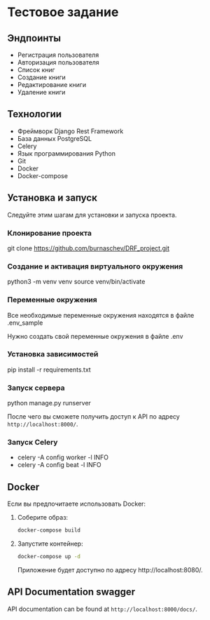 # Тестовое задание 


## Эндпоинты

- Регистрация пользователя
- Авторизация пользователя
- Список книг
- Создание книги
- Редактирование книги
- Удаление книги


## Технологии

- Фреймворк Django Rest Framework
- База данных PostgreSQL
- Celery
- Язык программирования Python
- Git
- Docker
- Docker-compose

## Установка и запуск 

Следуйте этим шагам для установки и запуска проекта.

### Клонирование проекта

git clone https://github.com/burnaschev/DRF_project.git


### Создание и активация виртуального окружения

python3 -m venv venv
source venv/bin/activate

### Переменные окружения

Все необходимые переменные окружения находятся в файле .env_sample

Нужно создать свой переменные окружения в файле .env

### Установка зависимостей

pip install -r requirements.txt


### Запуск сервера 

python manage.py runserver

После чего вы сможете получить доступ к API по адресу `http://localhost:8000/`.


### Запуск Celery

- celery -A config worker -l INFO
- celery -A config beat -l INFO

## Docker

Если вы предпочитаете использовать Docker:

1. Соберите образ:

    ```bash
    docker-compose build
    ```

2. Запустите контейнер:

    ```bash
    docker-compose up -d
    ```

    Приложение будет доступно по адресу http://localhost:8080/.


## API Documentation swagger

API documentation can be found at `http://localhost:8000/docs/`.

